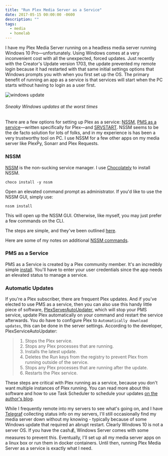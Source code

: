 ```yaml
---
title: "Run Plex Media Server as a Service"
date: 2017-05-15 00:00:00 -0600
description: ""
tags:
  - media
  - homelab
---
```


I have my Plex Media Server running on a headless media server running Windows 10 Pro—unfortunately.
Using Windows comes at a very inconvenient cost with all the unexpected, forced updates.
Just recently with the Creator's Update version 1703, the update prevented my remote login because it had restarted with that same initial settings options that Windows prompts you with when you first set up the OS.
The primary benefit of running an app as a service is that services will start when the PC starts without having to login as a user first.

![windows update](/images/windows1.png)

###### Sneaky Windows updates at the worst times

There are a few options for setting up Plex as a service: [NSSM](https://nssm.cc/), [PMS as a service](https://forums.plex.tv/discussion/93994/pms-as-a-service)—written specifically for Plex—and [SRVSTART](http://www.rozanski.org.uk/services#srvstart). NSSM seems to be the de facto solution for lots of folks, and in my experience is has been a very trustworthy tool on PC. I use NSSM for a few other apps on my media server like PlexPy, Sonarr and Plex Requests.

### NSSM

[NSSM](https://nssm.cc/download) is the non-sucking service manager. I use [Chocolately](https://chocolatey.org/) to install NSSM.

```
choco install -y nssm
```

Open an elevated command prompt as administrator. If you'd like to use the NSSM GUI, simply use:

```
nssm install
```

This will open up the NSSM GUI. Otherwise, like myself, you may just prefer a few commands on the CLI.

The steps are simple, and they've been outlined [here](https://www.jecal22.com/how-to-run-plex-media-server-as-a-windows-service-2/comment-page-1/).

Here are some of my notes on additional [NSSM commands](https://github.com/brettinternet/public-notes/blob/master/devops/nssm.md).

### PMS as a Service

PMS as a Service is created by a Plex community member. It's an incredibly simple [install](https://github.com/cjmurph/PmsService/releases). You'll have to enter your user credentials since the app needs an elevated status to manage a service.

### Automatic Updates

If you're a Plex subscriber, there are frequent Plex updates. And if you've elected to use PMS as a service, then you can also use this handy little piece of software, [PlexServerAutoUpdater](https://github.com/TechieGuy12/PlexServerAutoUpdater), which will stop your PMS service, update Plex automatically on your command and restart the service afterwards. You do have to configure Plex to `Automatically download updates`, this can be done in the server settings. According to the developer, PlexServiceAutoUpdater:

> 1. Stops the Plex service.
> 2. Stops any Plex processes that are running.
> 3. Installs the latest update.
> 4. Deletes the Run keys from the registry to prevent Plex from running outside of the service.
> 5. Stops any Plex processes that are running after the update.
> 6. Restarts the Plex service.

These steps are critical with Plex running as a service, because you don't want multiple instances of Plex running. You can read more about this software and how to use Task Scheduler to schedule your updates [on the author's blog](http://technicallyeasy.net/update-plex-automatically-running-plex-service/).

While I frequently remote into my servers to see what's going on, and I have [Telegraf](https://github.com/influxdata/telegraf) collecting status info on my servers, I'll still occasionally find my media server down without my knowing - typically because of some Windows update that required an abrupt restart.
Clearly Windows 10 is not a server OS.
If you have the cash💰, Windows Server comes with some measures to prevent this. Eventually, I'll set up all my media server apps on a linux box or run them in docker containers. Until then, running Plex Media Server as a service is exactly what I need.
